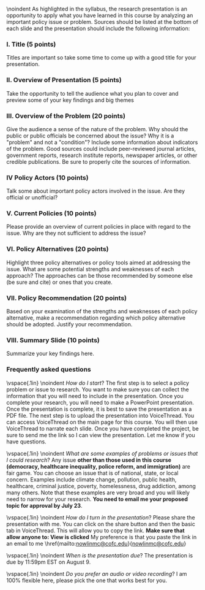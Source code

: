 \noindent As highlighted in the syllabus, the research presentation is an opportunity to apply what you have learned in this course by analyzing an important policy issue or problem. Sources should be listed at the bottom of each slide and the presentation should include the following information:

### I. Title (5 points)
Titles are important so take some time to come up with a good title for your presentation.

### II. Overview of Presentation (5 points)
Take the opportunity to tell the audience what you plan to cover and preview some of your key findings and big themes

### III. Overview of the Problem (20 points)
Give the audience a sense of the nature of the problem. Why should the public or public officials be concerned about the issue? Why it is a "problem" and not a "condition"? Include some information about indicators of the problem. Good sources could include peer-reviewed journal articles, government reports, research institute reports, newspaper articles, or other credible publications. Be sure to properly cite the sources of information.

### IV Policy Actors (10 points)
Talk some about important policy actors involved in the issue. Are they official or unofficial? 

### V. Current Policies (10 points)
Please provide an overview of current policies in place with regard to the issue. Why are they not sufficient to address the issue? 

### VI. Policy Alternatives (20 points)
Highlight three policy alternatives or policy tools aimed at addressing the issue. What are some potential strengths and weaknesses of each approach? The approaches can be those recommended by someone else (be sure and cite) or ones that you create.  

### VII. Policy Recommendation (20 points)
Based on your examination of the strengths and weaknesses of each policy alternative, make a recommendation regarding which policy alternative should be adopted. Justify your recommendation.  

### VIII. Summary Slide (10 points)
Summarize your key findings here.

### Frequently asked questions 


\vspace{.1in}
\noindent _How do I start_? The first step is to select a policy problem or issue to research. You want to make sure you can collect the information that you will need to include in the presentation. Once you complete your research, you will need to make a PowerPoint presentation. Once the presentation is complete, it is best to save the presentation as a PDF file. The next step is to upload the presentation into VoiceThread. You can access VoiceThread on the main page for this course. You will then use VoiceThread to narrate each slide. Once you have completed the project, be sure to send me the link so I can view the presentation. Let me know if you have questions.

\vspace{.1in}
\noindent _What are some examples of problems or issues that I could research_? Any issue **other than those used in this course (democracy, healthcare inequality, police reform, and immigration)** are fair game. You can choose an issue that is of national, state, or local concern. Examples include climate change, pollution, public health, healthcare, criminal justice, poverty, homelessness, drug addiction, among many others. Note that these examples are very broad and you will likely need to narrow for your research. **You need to email me your proposed topic for approval by July 23**. 

\vspace{.1in}
\noindent _How do I turn in the presentation_?  Please share the presentation with me.  You can click on the share button and then the basic tab in VoiceThread.  This will allow you to copy the link. **Make sure that allow anyone to: View is clicked** My preference is that you paste the link in an email to me \href{mailto:nowlinmc@cofc.edu}{nowlinmc@cofc.edu} 

\vspace{.1in}
\noindent _When is the presentation due_?  The presentation is due by 11:59pm EST on August 9.

\vspace{.1in}
\noindent _Do you prefer an audio or video recording_?  I am 100% flexible here, please pick the one that works best for you.